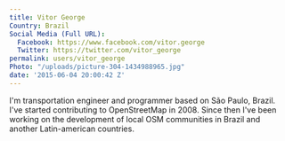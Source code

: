 ```yaml
---
title: Vitor George
Country: Brazil
Social Media (Full URL):
  Facebook: https://www.facebook.com/vitor.george
  Twitter: https://twitter.com/vitor_george
permalink: users/vitor_george
Photo: "/uploads/picture-304-1434988965.jpg"
date: '2015-06-04 20:00:42 Z'
---
```

<p>I'm transportation engineer and programmer based on São Paulo, Brazil. I've started contributing to OpenStreetMap in 2008. Since then I've been working on the development of local OSM communities in Brazil and another Latin-american countries.</p>
